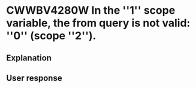 # CWWBV4280W In the ''1'' scope variable, the from query is not valid: ''0'' (scope ''2'').

## Explanation

## User response